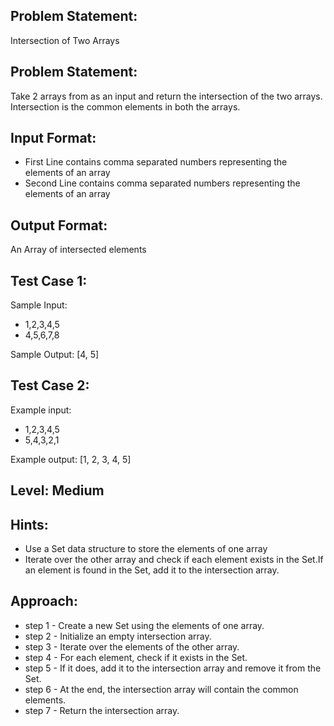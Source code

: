 ## Problem Statement:
Intersection of Two Arrays

## Problem Statement:
Take 2 arrays from as an input and return the
intersection of the two arrays.
Intersection is the common elements in both
the arrays.


## Input Format:
- First Line contains comma separated numbers representing the elements of an array
- Second Line contains comma separated numbers representing the elements of an array


## Output Format:
An Array of intersected elements

## Test Case 1:
Sample Input:
- 1,2,3,4,5
- 4,5,6,7,8

Sample Output:
[4, 5]

## Test Case 2:
Example input:
- 1,2,3,4,5
- 5,4,3,2,1

Example output:
[1, 2, 3, 4, 5]

## Level: Medium

## Hints:
- Use a Set data structure to store the 
elements of one array
- Iterate over the other array and 
check if each element exists in the 
Set.If an element is found in the 
Set, add it to the intersection array.

## Approach:
- step 1 - Create a new Set using the elements of one array.
- step 2 - Initialize an empty intersection array.
- step 3 - Iterate over the elements of the other array.
- step 4 - For each element, check if it exists in the Set.
- step 5 - If it does, add it to the intersection array and remove it from the Set.
- step 6 - At the end, the intersection array will contain the common elements.
- step 7 - Return the intersection array.

